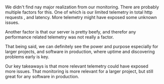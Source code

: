 We didn't find nay major realization from our monitoring. 
There are probably multiple factors for this.
One of which is our limited telemetry in total http requests , and latency.
More telemetry might have exposed some unknown issues.

Another factor is that our server is pretty beefy,
and therefor any performance related telemetry was not really a factor.

That being said, we can definitely see the power and purpose especially for
larger projects, and software in production, where uptime and discovering problems early is key.

Our key takeaways is that more relevant telemetry could have exposed more issues.
That monitoring is more relevant for a larger project, but still great for any software in production.

